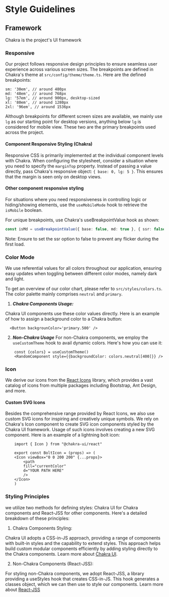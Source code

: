 # Style Guidelines

## Framework

Chakra is the project's UI framework

### Responsive

Our project follows responsive design principles to ensure seamless user experience across various screen sizes. The breakpoints are defined in Chakra's theme at `src/config/theme/theme.ts`. Here are the defined breakpoints:

```
sm: '30em', // around 480px
md: '48em', // around 768px
lg: '57em', // around 900px, desktop-sized 
xl: '80em', // around 1280px
2xl: '96em', // around 1536px
```

Although breakpoints for different screen sizes are available, we mainly use `lg` as our starting point for desktop versions, anything below `lg` is considered for mobile view. These two are the primary breakpoints used across the project.

#### Component Responsive Styling (Chakra)

Responsive CSS is primarily implemented at the individual component levels with Chakra. When configuring the stylesheet, consider a situation where you need to specify the `marginTop` property. Instead of passing a value directly, pass Chakra's responsive object: `{ base: 0, lg: 5 }`. This ensures that the margin is seen only on desktop views.

#### Other component responsive styling

For situations where you need responsiveness in controlling logic or hiding/showing elements, use the `useMobileMode` hook to retrieve the `isMobile` boolean.

For unique breakpoints, use Chakra's useBreakpointValue hook as shown:

```ts
const isMd = useBreakpointValue({ base: false, md: true }, { ssr: false })
```

Note: Ensure to set the ssr option to false to prevent any flicker during the first load.


### Color Mode

We use referential values for all colors throughout our application, ensuring easy updates when toggling between different color modes, namely dark and light.

To get an overview of our color chart, please refer to `src/styles/colors.ts`. The color palette mainly comprises `neutral` and `primary`.

1. ***Chakra Components Usage:***

Chakra UI components use these color values directly. Here is an example of how to assign a background color to a Chakra button:

```tsx
  <Button backgrounColor='primary.500' />
```

2. ***Non-Chakra Usage***
For non-Chakra components, we employ the `useCustomTheme` hook to avail dynamic colors. Here's how you can use it:
```tsx
    const {colors} = useCustomTheme()
    <RandomComponent style={{backgroundColor: colors.neutral[400]}} />
```

### Icon

We derive our icons from the [React Icons](https://react-icons.github.io/react-icons/) library, which provides a vast catalog of icons from multiple packages including Bootstrap, Ant Design, and more.

#### Custom SVG Icons

Besides the comprehensive range provided by React Icons, we also use custom SVG icons for inspiring and creatively unique symbols. We rely on Chakra's Icon component to create SVG icon components styled by the Chakra UI framework. Usage of such icons involves creating a new SVG component. Here is an example of a lightning bolt icon:

```tsx
    import { Icon } from "@chakra-ui/react"

    export const BoltIcon = (props) => (
    <Icon viewBox="0 0 200 200" {...props}>
        <path
        fill="currentColor"
        d="YOUR PATH HERE"
        />
    </Icon>
    )
```

### Styling Principles

we utilize two methods for defining styles: Chakra UI for Chakra components and React-JSS for other components. Here's a detailed breakdown of these principles:

1. Chakra Components Styling:

Chakra UI adopts a CSS-in-JS approach, providing a range of components with built-in styles and the capability to extend styles. This approach helps build custom modular components efficiently by adding styling directly to the Chakra components.
Learn more about [Chakra UI](https://chakra-ui.com/).

2. Non-Chakra Components (React-JSS):

For styling non-Chakra components, we adopt React-JSS, a library providing a useStyles hook that creates CSS-in-JS. This hook generates a classes object, which we can then use to style our components.
Learn more about [React-JSS](https://cssinjs.org/react-jss/?v=v10.10.0)

